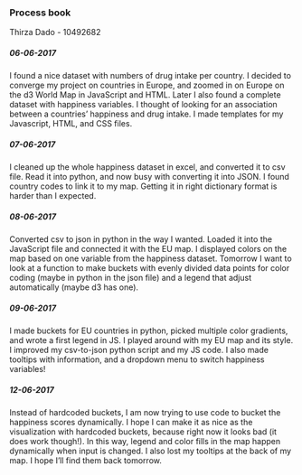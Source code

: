 ### Process book

Thirza Dado - 10492682

##### 06-06-2017 
I found a nice dataset with numbers of drug intake per country. I decided to converge my project on countries in Europe, and zoomed in on Europe on the d3 World Map in JavaScript and HTML. Later I also found a complete dataset with happiness variables. I thought of looking for an association between a countries’ happiness and drug intake. I made templates for my Javascript, HTML, and CSS files. 

##### 07-06-2017 
I cleaned up the whole happiness dataset in excel, and converted it to csv file. Read it into python, and now busy with converting it into JSON. I found country codes to link it to my map. Getting it in right dictionary format is harder than I expected.

##### 08-06-2017 
Converted csv to json in python in the way I wanted. Loaded it into the JavaScript file and connected it with the EU map. I displayed colors on the map based on one variable from the happiness dataset. Tomorrow I want to look at a function to make buckets with evenly divided data points for color coding (maybe in python in the json file) and a legend that adjust automatically (maybe d3 has one).

##### 09-06-2017 
I made buckets for EU countries in python, picked multiple color gradients, and wrote a first legend in JS. I played around with my EU map and its style. I improved my csv-to-json python script and my JS code. I also made tooltips with information, and a dropdown menu to switch happiness variables!

##### 12-06-2017 
Instead of hardcoded buckets, I am now trying to use code to bucket the happiness scores dynamically. I hope I can make it as nice as the visualization with hardcoded buckets, because right now it looks bad (it does work though!). In this way, legend and color fills in the map happen dynamically when input is changed. I also lost my tooltips at the back of my map. I hope I’ll find them back tomorrow.


